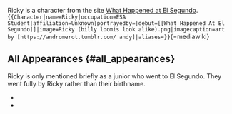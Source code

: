 Ricky is a character from the site [What Happened at El
Segundo](https://whathappenedatelsegundo.com/).
`{{Character|name=Ricky|occupation=ESA Student|affiliation=Unknown|portrayedby=|debut=[[What Happened At El Segundo]]|image=Ricky (billy loomis look alike).png|imagecaption=art by [https://andromerot.tumblr.com/ andy]|aliases=}}`{=mediawiki}

## All Appearances {#all_appearances}

Ricky is only mentioned briefly as a junior who went to El Segundo. They
went fully by Ricky rather than their birthname.

- 
- 

<references />

